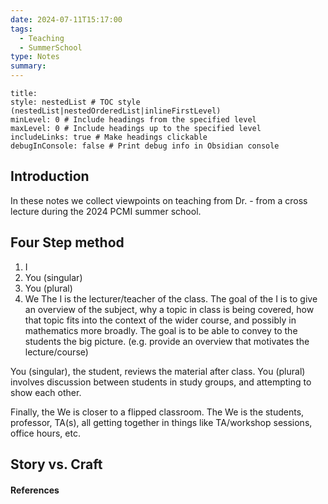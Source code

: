 ```yaml
---
date: 2024-07-11T15:17:00
tags:
  - Teaching
  - SummerSchool
type: Notes
summary:
---
```

```table-of-contents
title: 
style: nestedList # TOC style (nestedList|nestedOrderedList|inlineFirstLevel)
minLevel: 0 # Include headings from the specified level
maxLevel: 0 # Include headings up to the specified level
includeLinks: true # Make headings clickable
debugInConsole: false # Print debug info in Obsidian console
```
## Introduction

In these notes we collect viewpoints on teaching from Dr. - from a cross lecture during the 2024 PCMI summer school.

## Four Step method
1. I
2. You (singular)
3. You (plural)
4. We
The I is the lecturer/teacher of the class. The goal of the I is to give an overview of the subject, why a topic in class is being covered, how that topic fits into the context of the wider course, and possibly in mathematics more broadly. The goal is to be able to convey to the students the big picture. (e.g. provide an overview that motivates the lecture/course)

You (singular), the student, reviews the material after class. You (plural) involves discussion between students in study groups, and attempting to show each other.

Finally, the We is closer to a flipped classroom. The We is the students, professor, TA(s), all getting together in things like TA/workshop sessions, office hours, etc.


## Story vs. Craft



#### References